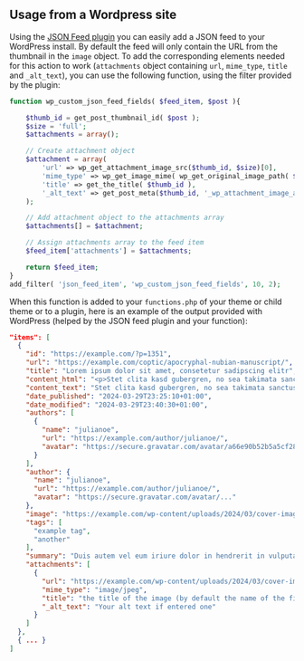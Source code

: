 ## Usage from a Wordpress site

Using the [JSON Feed plugin](https://wordpress.org/plugins/jsonfeed/) you can easily add a JSON feed to your WordPress install.
By default the feed will only contain the URL from the thumbnail in the `image` object.
To add the corresponding elements needed for this action to work (`attachments` object containing `url`, `mime_type`, `title` and `_alt_text`), you can use the following function, using the filter provided by the plugin:

```php
function wp_custom_json_feed_fields( $feed_item, $post ){

    $thumb_id = get_post_thumbnail_id( $post );
    $size = 'full';
    $attachments = array();

    // Create attachment object
    $attachment = array(
        'url' => wp_get_attachment_image_src($thumb_id, $size)[0],
        'mime_type' => wp_get_image_mime( wp_get_original_image_path( $thumb_id ) ),
        'title' => get_the_title( $thumb_id ),
        '_alt_text' => get_post_meta($thumb_id, '_wp_attachment_image_alt', TRUE)
    );

    // Add attachment object to the attachments array
    $attachments[] = $attachment;

    // Assign attachments array to the feed item
    $feed_item['attachments'] = $attachments;

    return $feed_item;
}
add_filter( 'json_feed_item', 'wp_custom_json_feed_fields', 10, 2);
```


When this function is added to your `functions.php` of your theme or child theme or to a plugin, here is an example of the output provided with WordPress (helped by the JSON feed plugin and your function):

```json
"items": [
  {
    "id": "https://example.com/?p=1351",
    "url": "https://example.com/coptic/apocryphal-nubian-manuscript/",
    "title": "Lorem ipsum dolor sit amet, consetetur sadipscing elitr",
    "content_html": "<p>Stet clita kasd gubergren, no sea takimata sanctus est Lorem ipsum dolor sit amet.</p>",
    "content_text": "Stet clita kasd gubergren, no sea takimata sanctus est Lorem ipsum dolor sit amet.",
    "date_published": "2024-03-29T23:25:10+01:00",
    "date_modified": "2024-03-29T23:40:30+01:00",
    "authors": [
      {
        "name": "julianoe",
        "url": "https://example.com/author/julianoe/",
        "avatar": "https://secure.gravatar.com/avatar/a66e90b52b5a5cf28992ba12d3bcf427?s=512&d=mm&r=g"
      }
    ],
    "author": {
      "name": "julianoe",
      "url": "https://example.com/author/julianoe/",
      "avatar": "https://secure.gravatar.com/avatar/..."
    },
    "image": "https://example.com/wp-content/uploads/2024/03/cover-image.jpg",
    "tags": [
      "example tag",
      "another"
    ],
    "summary": "Duis autem vel eum iriure dolor in hendrerit in vulputate velit esse molestie consequat.",
    "attachments": [
      {
        "url": "https://example.com/wp-content/uploads/2024/03/cover-image.jpg",
        "mime_type": "image/jpeg",
        "title": "the title of the image (by default the name of the file in wordpress)",
        "_alt_text": "Your alt text if entered one"
      }
    ]
  },
  { ... }
]
```

